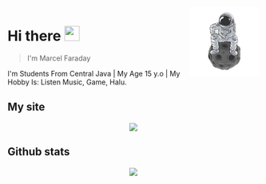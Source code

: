 <img src="icon.png" align="right" width="140" height="140"/>

# Hi there <img src="https://github.com/alfianandaa/alfianandaa/raw/master/assets/wave1.gif" width="30" height="30">
> I'm Marcel Faraday

I'm Students From Central Java | My Age 15 y.o | My Hobby Is: Listen Music, Game, Halu.
## My site

<p align="center">
<a href="https://www.mrclfd.tk/">
  <img align="center" src="https://github-readme-stats.vercel.app/api/pin/?username=kenzmobal&repo=mrclfd.tk&theme=default" />
</a>

## Github stats
<p align="center">
<img align="center" src="https://github-readme-stats.vercel.app/api?username=kenzmobal&&show_icons=true&&custom_title=@mrclfd Github Stats&&theme=vue-dark" />
